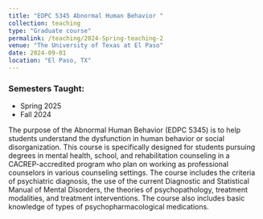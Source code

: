 ```yaml
---
title: "EDPC 5345 Abnormal Human Behavior "
collection: teaching
type: "Graduate course"
permalink: /teaching/2024-Spring-teaching-2
venue: "The University of Texas at El Paso"
date: 2024-09-01
location: "El Paso, TX"  
---
```

### Semesters Taught:
- Spring 2025 
- Fall 2024  

The purpose of the Abnormal Human Behavior (EDPC 5345) is to help students understand the dysfunction in human behavior or social disorganization. This course is specifically designed for students pursuing degrees in mental health, school, and rehabilitation counseling in a CACREP-accredited program who plan on working as professional counselors in various counseling settings. The course includes the criteria of psychiatric diagnosis, the use of the current Diagnostic and Statistical Manual of Mental Disorders, the theories of psychopathology, treatment modalities, and treatment interventions. The course also includes basic knowledge of types of psychopharmacological medications.
